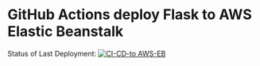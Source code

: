 # GitHub Actions deploy Flask to AWS Elastic Beanstalk




Status of Last Deployment:
[![CI-CD-to AWS-EB](https://github.com/Yasamal33/aws-beanstalk-app/actions/workflows/manual.yml/badge.svg)](https://github.com/Yasamal33/aws-beanstalk-app/actions/workflows/manual.yml)
